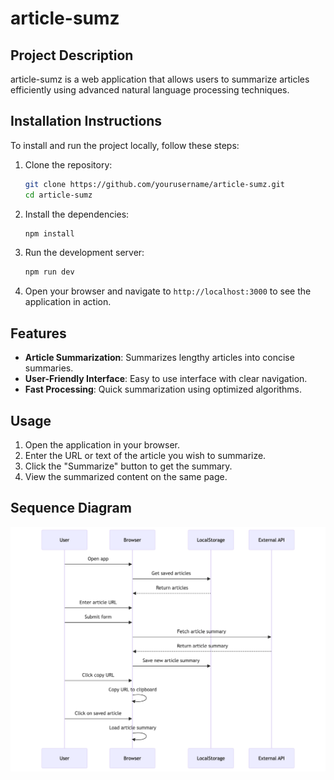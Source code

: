 # article-sumz

## Project Description
article-sumz is a web application that allows users to summarize articles efficiently using advanced natural language processing techniques.

## Installation Instructions
To install and run the project locally, follow these steps:

1. Clone the repository:
    ```bash
    git clone https://github.com/yourusername/article-sumz.git
    cd article-sumz
    ```

2. Install the dependencies:
    ```bash
    npm install
    ```

3. Run the development server:
    ```bash
    npm run dev
    ```

4. Open your browser and navigate to `http://localhost:3000` to see the application in action.

## Features
- **Article Summarization**: Summarizes lengthy articles into concise summaries.
- **User-Friendly Interface**: Easy to use interface with clear navigation.
- **Fast Processing**: Quick summarization using optimized algorithms.

## Usage
1. Open the application in your browser.
2. Enter the URL or text of the article you wish to summarize.
3. Click the "Summarize" button to get the summary.
4. View the summarized content on the same page.

## Sequence Diagram
![Sequence Diagram](article-sumz.png)


